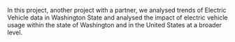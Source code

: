 In this project, another project with a partner, we analysed trends of Electric Vehicle data in Washington State and analysed the impact of electric vehicle usage within the state of Washington and in the United States at a broader level.
